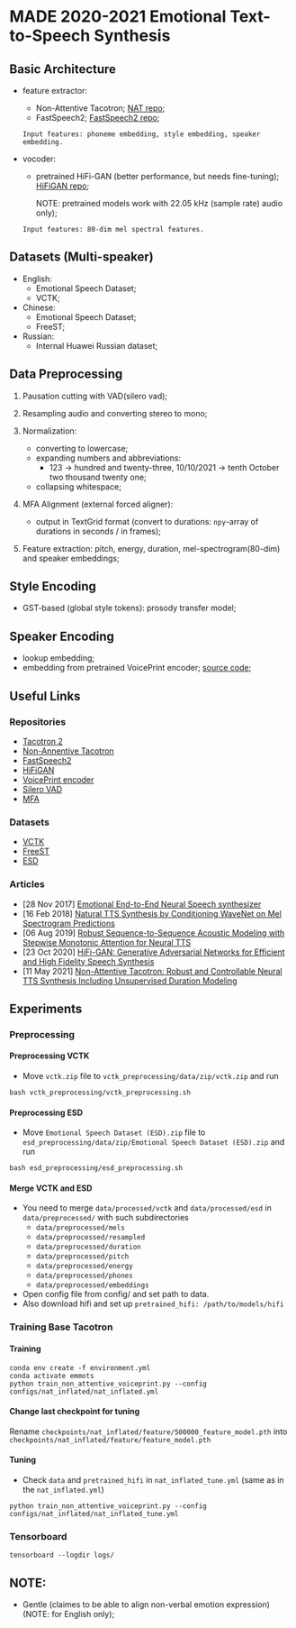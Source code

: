 # MADE 2020-2021 Emotional Text-to-Speech Synthesis

## Basic Architecture
- feature extractor:
    - Non-Attentive Tacotron; [NAT repo](https://github.com/Garvit-32/Non-Attentive-Tacotron/);
    - FastSpeech2; [FastSpeech2 repo](https://github.com/ming024/FastSpeech2);
    ```
    Input features: phoneme embedding, style embedding, speaker embedding.
    ```

- vocoder:
    - pretrained HiFi-GAN (better performance, but needs fine-tuning); [HiFiGAN repo](https://github.com/jik876/hifi-gan);

      NOTE: pretrained models work with 22.05 kHz (sample rate) audio only);
    ```
    Input features: 80-dim mel spectral features.
    ```

## Datasets (Multi-speaker)
- English:
  - Emotional Speech Dataset;
  - VCTK;
- Chinese:
  - Emotional Speech Dataset;
  - FreeST;
- Russian:
  - Internal Huawei Russian dataset;

## Data Preprocessing
1. Pausation cutting with VAD(silero vad);
2. Resampling audio and converting stereo to mono;
3. Normalization: 
   - converting to lowercase; 
   - expanding numbers and abbreviations:
     - 123 -> hundred and twenty-three, 10/10/2021 -> tenth October two thousand twenty one;
   - collapsing whitespace; 
4. MFA Alignment (external forced aligner):
   - output in TextGrid format (convert to durations: `npy`-array of durations in seconds / in frames);

5. Feature extraction: pitch, energy, duration, mel-spectrogram(80-dim) and speaker embeddings;

## Style Encoding
- GST-based (global style tokens): prosody transfer model;

## Speaker Encoding
- lookup embedding;
- embedding from pretrained VoicePrint encoder; [source code](https://github.com/CorentinJ/Real-Time-Voice-Cloning/wiki/Pretrained-models);

## Useful Links

### Repositories
- [Tacotron 2](https://github.com/NVIDIA/tacotron2)
- [Non-Annentive Tacotron](https://github.com/Garvit-32/Non-Attentive-Tacotron/)
- [FastSpeech2](https://github.com/ming024/FastSpeech2)
- [HiFiGAN](https://github.com/jik876/hifi-gan)
- [VoicePrint encoder](https://github.com/CorentinJ/Real-Time-Voice-Cloning/wiki/Pretrained-models)
- [Silero VAD](https://github.com/snakers4/silero-vad)
- [MFA](https://github.com/MontrealCorpusTools/Montreal-Forced-Aligner)


### Datasets
- [VCTK](https://datashare.ed.ac.uk/handle/10283/3443)
- [FreeST](https://openslr.elda.org/resources/38/ST-CMDS-20170001_1-OS.tar.gz)
- [ESD](https://github.com/HLTSingapore/Emotional-Speech-Data)

### Articles
- [28 Nov 2017] [Emotional End-to-End Neural Speech synthesizer](https://arxiv.org/pdf/1711.05447.pdf)
- [16 Feb 2018] [Natural TTS Synthesis by Conditioning WaveNet on Mel Spectrogram Predictions](https://arxiv.org/pdf/1712.05884)
- [06 Aug 2019] [Robust Sequence-to-Sequence Acoustic Modeling with Stepwise Monotonic Attention for Neural TTS](https://arxiv.org/pdf/1906.00672)
- [23 Oct 2020] [HiFi-GAN: Generative Adversarial Networks for Efficient and High Fidelity Speech Synthesis](https://arxiv.org/pdf/2010.05646)
- [11 May 2021] [Non-Attentive Tacotron: Robust and Controllable Neural TTS Synthesis Including Unsupervised Duration Modeling](https://arxiv.org/pdf/2010.04301)

## Experiments

### Preprocessing 

#### Preprocessing VCTK
- Move ```vctk.zip``` file to ```vctk_preprocessing/data/zip/vctk.zip``` and run
```
bash vctk_preprocessing/vctk_preprocessing.sh
```

#### Preprocessing ESD
- Move ```Emotional Speech Dataset (ESD).zip``` file to ```esd_preprocessing/data/zip/Emotional Speech Dataset (ESD).zip``` and run
```
bash esd_preprocessing/esd_preprocessing.sh
```

#### Merge VCTK and ESD
- You need to merge ```data/processed/vctk``` and ```data/processed/esd``` in ```data/preprocessed/``` with such subdirectories 
    - ```data/preprocessed/mels```
    - ```data/preprocessed/resampled```
    - ```data/preprocessed/duration ```
    - ```data/preprocessed/pitch ```
    - ```data/preprocessed/energy```
    - ```data/preprocessed/phones ```
    - ```data/preprocessed/embeddings```
- Open config file from config/ and set path to data. 
- Also download hifi and set up ```pretrained_hifi: /path/to/models/hifi```

### Training Base Tacotron
#### Training
```
conda env create -f environment.yml
conda activate emmots
python train_non_attentive_voiceprint.py --config configs/nat_inflated/nat_inflated.yml
```

#### Change last checkpoint for tuning
Rename ```checkpoints/nat_inflated/feature/500000_feature_model.pth``` into 
```checkpoints/nat_inflated/feature/feature_model.pth```
#### Tuning
- Check ```data``` and ```pretrained_hifi``` in ```nat_inflated_tune.yml``` (same as in the ```nat_inflated.yml```)
```
python train_non_attentive_voiceprint.py --config configs/nat_inflated/nat_inflated_tune.yml
```

### Tensorboard
```
tensorboard --logdir logs/
```

## NOTE:
- Gentle (claimes to be able to align non-verbal emotion expression) (NOTE: for English only);
